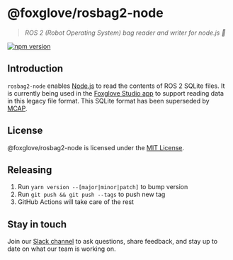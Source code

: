 # @foxglove/rosbag2-node

> _ROS 2 (Robot Operating System) bag reader and writer for node.js 👜_

[![npm version](https://img.shields.io/npm/v/@foxglove/rosbag2-node.svg?style=flat)](https://www.npmjs.com/package/@foxglove/rosbag2-node)

## Introduction

`rosbag2-node` enables [Node.js](https://nodejs.org/en/) to read the contents of ROS 2 SQLite files. It is currently being used in the [Foxglove Studio app](https://studio.foxglove.dev) to support reading data in this legacy file format. This SQLite format has been superseded by [MCAP](https://mcap.dev).

## License

@foxglove/rosbag2-node is licensed under the [MIT License](https://opensource.org/licenses/MIT).

## Releasing

1. Run `yarn version --[major|minor|patch]` to bump version
2. Run `git push && git push --tags` to push new tag
3. GitHub Actions will take care of the rest

## Stay in touch

Join our [Slack channel](https://foxglove.dev/slack) to ask questions, share feedback, and stay up to date on what our team is working on.
